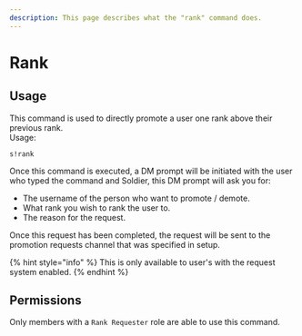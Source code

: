 ```yaml
---
description: This page describes what the "rank" command does.
---
```


# Rank

## Usage

This command is used to directly promote a user one rank above their previous rank.  
Usage:

```text
s!rank
```

Once this command is executed, a DM prompt will be initiated with the user who typed the command and Soldier,  this DM prompt will ask you for:

* The username of the person who want to promote / demote.
* What rank you wish to rank the user to.
* The reason for the request.

Once this request has been completed, the request will be sent to the promotion requests channel that was specified in setup.

{% hint style="info" %}
This is only available to user's with the request system enabled.
{% endhint %}

## Permissions

Only members with a `Rank Requester` role are able to use this command.

